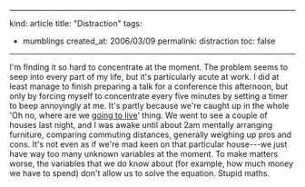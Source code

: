 -----
kind: article
title: "Distraction"
tags:
- mumblings
created_at: 2006/03/09
permalink: distraction
toc: false
-----

<p>I'm finding it so hard to concentrate at the moment. The problem seems to seep into every part of my life, but it's particularly acute at work. I did at least manage to finish preparing a talk for a conference this afternoon, but only by forcing myself to concentrate every five minutes by setting a timer to beep annoyingly at me. It's partly because we're caught up in the whole 'Oh no, where are we <a href="http://www.rousette.org.uk/blog/archives/2006/02/28/moving-house/">going to live</a>' thing. We went to see a couple of houses last night, and I was awake until about 2am mentally arranging furniture, comparing commuting distances, generally weighing up pros and cons. It's not even as if we're mad keen on that particular house---we just have way too many unknown variables at the moment. To make matters worse, the variables that we do know about (for example, how much money we have to spend) don't allow us to solve the equation. Stupid maths.</p>


